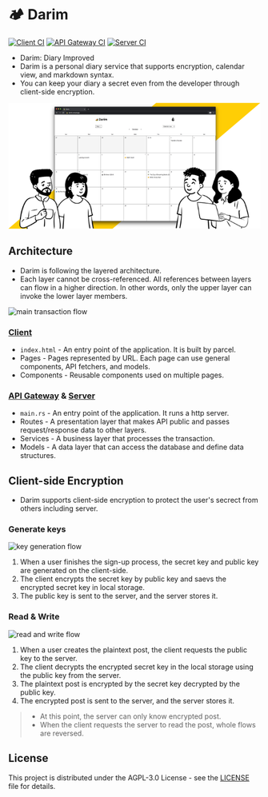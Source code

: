 # 🏕 Darim

[![Client CI](https://github.com/ParkSB/darim/workflows/Client%20CI/badge.svg)](https://github.com/ParkSB/darim/actions?query=workflow%3A%22Client+CI%22)
[![API Gateway CI](https://github.com/parksb/darim/workflows/API%20Gateway%20CI/badge.svg)](https://github.com/parksb/darim/actions?query=workflow%3A%22API+Gateway+CI%22)
[![Server CI](https://github.com/ParkSB/darim/workflows/Server%20CI/badge.svg)](https://github.com/ParkSB/darim/actions?query=workflow%3A%22Server+CI%22)

* Darim: Diary Improved
* Darim is a personal diary service that supports encryption, calendar view, and markdown syntax.
* You can keep your diary a secret even from the developer through client-side encryption.

![Preview](./client/src/pages/landing/images/thumb-without-text.svg)

## Architecture

* Darim is following the layered architecture.
* Each layer cannot be cross-referenced. All references between layers can flow in a higher direction. In other words, only the upper layer can invoke the lower layer members.

![main transaction flow](https://user-images.githubusercontent.com/6410412/107845706-f5655600-6e20-11eb-84c6-e1be521c9fb4.png)

### [Client](client)

* `index.html` - An entry point of the application. It is built by parcel.
* Pages - Pages represented by URL. Each page can use general components, API fetchers, and models.
* Components - Reusable components used on multiple pages.

### [API Gateway](api-gateway) & [Server](server)

* `main.rs` - An entry point of the application. It runs a http server.
* Routes - A presentation layer that makes API public and passes request/response data to other layers.
* Services - A business layer that processes the transaction.
* Models - A data layer that can access the database and define data structures.

## Client-side Encryption

* Darim supports client-side encryption to protect the user's secrect from others including server.

### Generate keys

![key generation flow](https://user-images.githubusercontent.com/6410412/91041309-c37dee80-e64a-11ea-9ac0-75dc0d810aa8.png)

1. When a user finishes the sign-up process, the secret key and public key are generated on the client-side.
1. The client encrypts the secret key by public key and saevs the encrypted secret key in local storage.
1. The public key is sent to the server, and the server stores it.

### Read & Write

![read and write flow](https://user-images.githubusercontent.com/6410412/91042440-b530d200-e64c-11ea-86f5-dfbcf025bdf4.png)

1. When a user creates the plaintext post, the client requests the public key to the server.
1. The client decrypts the encrypted secret key in the local storage using the public key from the server.
1. The plaintext post is encrypted by the secret key decrypted by the public key.
1. The encrypted post is sent to the server, and the server stores it.

> * At this point, the server can only know encrypted post.
> * When the client requests the server to read the post, whole flows are reversed.

## License

This project is distributed under the AGPL-3.0 License - see the [LICENSE](LICENSE) file for details.
